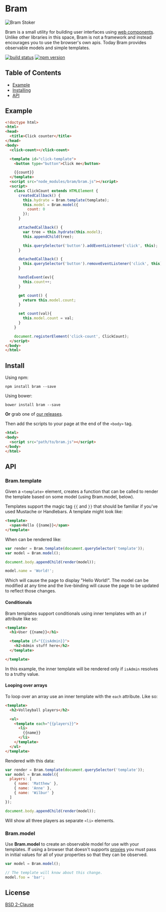 # Bram

![Bram Stoker](http://i.imgur.com/VaBL9oL.jpg)

Bram is a small utility for building user interfaces using [web components](http://webcomponents.org/). Unlike other libraries in this space, Bram is not a framework and instead encourages you to use the browser's own apis. Today Bram provides observable models and simple templates.

[![build status](https://img.shields.io/travis/matthewp/bram/master.svg?style=flat-square)](https://travis-ci.org/matthewp/bram)
[![npm version](https://img.shields.io/npm/v/bram.svg?style=flat-square)](https://www.npmjs.com/package/bram)

## Table of Contents

- [Example](#example)
- [Installing](#install)
- [API](#api)

## Example

```html
<!doctype html>
<html>
<head>
  <title>Click counter</title>
</head>
<body>
  <click-count></click-count>

  <template id="click-template">
    <button type="button">Click me</button>

    {{count}}
  </template>
  <script src="node_modules/bram/bram.js"></script>
  <script>
    class ClickCount extends HTMLElement {
      createdCallback() {
        this.hydrate = Bram.template(template);
        this.model = Bram.model({
          count: 0
        });
      }

      attachedCallback() {
        var tree = this.hydrate(this.model);
        this.appendChild(tree);

        this.querySelector('button').addEventListener('click', this);
      }

      detachedCallback() {
        this.querySelector('button').removeEventListener('click', this);
      }

      handleEvent(ev){
        this.count++;
      }

      get count() {
        return this.model.count;
      }

      set count(val){
        this.model.count = val;
      }
    }

    document.registerElement('click-count', ClickCount);
  </script>
</body>
</html>
```

## Install

Using npm:

```shell
npm install bram --save
```

Using bower:

```shell
bower install bram --save
```

**Or** grab one of [our releases](https://github.com/matthewp/bram/releases).

Then add the scripts to your page at the end of the `<body>` tag.

```html
<html>
<body>
  <script src="path/to/bram.js"></script>
</body>
</html>
```

## API

### Bram.template

Given a `<template>` element, creates a function that can be called to render the template based on some model (using Bram.model, below).

Templates support the magic tag `{{` and `}}` that should be familiar if you've used Mustache or Handlebars. A template might look like:

```html
<template>
  <span>Hello {{name}}</span>
</template>
```

When can be rendered like:

```js
var render = Bram.template(document.querySelector('template'));
var model = Bram.model();

document.body.appendChild(render(model));

model.name = 'World!';
```

Which will cause the page to display "Hello World!". The model can be modified at any time and the live-binding will cause the page to be updated to reflect those changes.

#### Conditionals

Bram templates support conditionals using inner templates with an `if` attribute like so:

```html
<template>
  <h1>User {{name}}</h1>

  <template if="{{isAdmin}}">
    <h2>Admin stuff here</h2>
  </template>

</template>
```

In this example, the inner template will be rendered only if `isAdmin` resolves to a truthy value.

#### Looping over arrays

To loop over an array use an inner template with the `each` attribute. Like so:

```html
<template>
  <h2>Volleyball players</h2>

  <ul>
    <template each="{{players}}">
      <li>
        {{name}}
      </li>
    </template>
  </ul>
</template>
```

Rendered with this data:

```js
var render = Bram.template(document.querySelector('template'));
var model = Bram.model({
  players: [
    { name: 'Matthew' },
    { name: 'Anne' },
    { name: 'Wilbur' }
  ]
});

document.body.appendChild(render(model));
```

Will show all three players as separate `<li>` elements.

### Bram.model

Use **Bram.model** to create an observable model for use with your templates. If using a browser that doesn't supports [proxies](https://developer.mozilla.org/en-US/docs/Web/JavaScript/Reference/Global_Objects/Proxy) you must pass in initial values for all of your properties so that they can be observed.

```js
var model = Bram.model();

// The template will know about this change.
model.foo = 'bar';
```

## License

[BSD 2-Clause](https://opensource.org/licenses/BSD-2-Clause)
